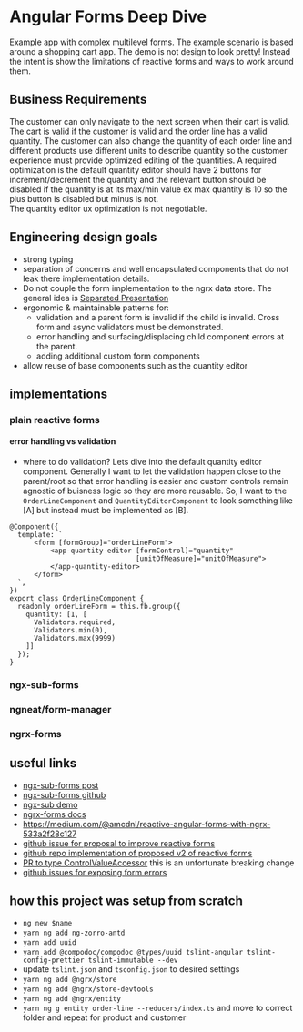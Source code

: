 # Angular Forms Deep Dive

Example app with complex multilevel forms. The example scenario is based around a shopping cart app. 
The demo is not design to look pretty! Instead the intent is show the limitations of reactive forms and 
ways to work around them. 

## Business Requirements
The customer can only navigate to the next screen when their cart is valid.
The cart is valid if the customer is valid and the order line has a valid quantity. 
The customer can also change the quantity of each order line and different products use different 
units to describe quantity so the customer experience must provide optimized editing of the quantities.
A required optimization is the default quantity editor should have 2 buttons for increment/decrement the quantity 
and the relevant button should be disabled if the quantity is at its max/min value ex max quantity is 10 so the plus button is disabled but minus is not.  
The quantity editor ux optimization is not negotiable. 

## Engineering design goals
- strong typing
- separation of concerns and well encapsulated components that do not leak there implementation details.
- Do not couple the form implementation to the ngrx data store. The general idea is [Separated Presentation](https://martinfowler.com/eaaDev/SeparatedPresentation.html)
- ergonomic & maintainable patterns for:
    - validation and a parent form is invalid if the child is invalid. Cross form and async validators must be demonstrated. 
    - error handling and surfacing/displacing child component errors at the parent.
    - adding additional custom form components
- allow reuse of base components such as the quantity editor
   

## implementations

### plain reactive forms

#### error handling vs validation
- where to do validation? Lets dive into the default quantity editor component.
 Generally I want to let the validation happen close to the parent/root so that error handling is easier 
 and custom controls remain agnostic of buisness logic so they are more reusable. So, I want to 
 the `OrderLineComponent` and `QuantityEditorComponent` to look something like [A] but instead must be implemented as [B]. 
 
```
@Component({
  template: `
      <form [formGroup]="orderLineForm">
          <app-quantity-editor [formControl]="quantity"
                               [unitOfMeasure]="unitOfMeasure">
          </app-quantity-editor>
      </form>
  `,
})
export class OrderLineComponent {
  readonly orderLineForm = this.fb.group({
    quantity: [1, [
      Validators.required,
      Validators.min(0),
      Validators.max(9999)
    ]]
  });
}
```  




### ngx-sub-forms

### ngneat/form-manager

### ngrx-forms


## useful links

- [ngx-sub-forms post](https://dev.to/maxime1992/building-scalable-robust-and-type-safe-forms-with-angular-3nf9)
- [ngx-sub-forms github](https://github.com/cloudnc/ngx-sub-form)
- [ngx-sub demo](https://cloudnc.github.io/ngx-sub-form/)
- [ngrx-forms docs](https://ngrx-forms.readthedocs.io/en/master/user-guide/)
- https://medium.com/@amcdnl/reactive-angular-forms-with-ngrx-533a2f28c127
- [github issue for proposal to improve reactive forms](https://github.com/angular/angular/issues/31963)
- [github repo implementation of proposed v2 of reactive forms](https://github.com/thefliik/reactive-forms-2-proposal)
- [PR to type ControlValueAccessor](https://github.com/angular/angular/pull/31801) this is an unfortunate breaking change
- [github issues for exposing form errors](https://github.com/angular/angular/issues/10530)


## how this project was setup from scratch
- `ng new $name`
- `yarn ng add ng-zorro-antd`
- `yarn add uuid`
- `yarn add @compodoc/compodoc @types/uuid tslint-angular tslint-config-prettier tslint-immutable --dev`
- update `tslint.json` and `tsconfig.json` to desired settings
- `yarn ng add @ngrx/store`
- `yarn ng add @ngrx/store-devtools`
- `yarn ng add @ngrx/entity`
- `yarn ng g entity order-line --reducers/index.ts` and move to correct folder and repeat for product and customer

